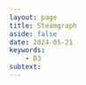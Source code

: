 ```yaml
---
layout: page
title: Steamgraph
aside: false
date: 2024-05-21
keywords:
    - D3
subtext: 
---
```



<script setup>
import steamgraph from "/components/graphs/steamgraph.vue";
</script>

<FigureTitle/>
<D3PlotContainer>
<steamgraph/>
</D3PlotContainer>


